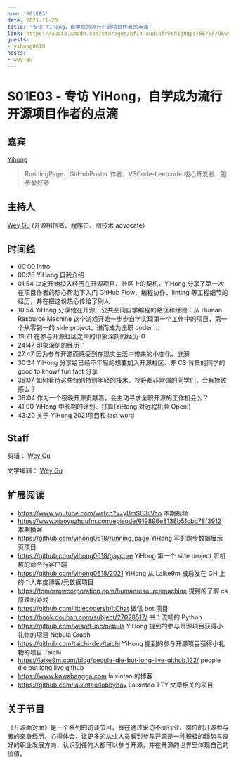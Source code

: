 ```yaml
---
num: 'S01E03'
date: 2021-11-20
title: '专访 YiHong，自学成为流行开源项目作者的点滴'
link: https://audio.xmcdn.com/storages/bf14-audiofreehighqps/8E/0F/GKwRIJEFbk-gAWnCAwD5TmHK.m4a
guests:
- yihong0618
hosts:
- wey-gu
---
```


# S01E03 - 专访 YiHong，自学成为流行开源项目作者的点滴

## 嘉宾

[Yihong](https://github.com/yihong0618)

> RunningPage、GitHubPoster 作者，VSCode-Leetcode 核心开发者，跑步爱好者

## 主持人

[Wey Gu](https://github.com/wey-gu) (开源相信者、程序员、图技术 advocate）

## 时间线

- 00:00 Intro 
- 00:28 YiHong 自我介绍
- 01:54 决定开始投入经历在开源项目、社区上的契机，YiHong 分享了第一次在项目作者的热心帮助下入门 GitHub Flow、编程协作、linting 等工程细节的经历，并在把这份热心传给了别人
- 10:54 YiHong 分享他在开源、公共空间自学编程的路径和经验：从 Human Resource Machine 这个游戏开始一步步自学实现第一个工作中的项目，第一个从零到一的 side project，进而成为全职 coder ... 
- 19:21 在参与开源社区之中的印象深刻的经历-0
- 24:47 印象深刻的经历-1
- 27:47 因为参与开源而感受到在现实生活中带来的小变化、涟漪
- 30:24 YiHong 分享给已经不年轻的想要加入开源社区、非 CS 背景的同学的 good to know/ fun fact 分享
- 35:07 如何看待这些特别特别年轻的技术、视野都非常强的同学们，会有挫败感么？
- 38:04 作为一个夜晚开源贡献着，会主动寻求全职开源的工作机会么？
- 41:00 YiHong 中长期的计划、打算(YiHong 对远程机会 Open!)
- 43:20 关于 YiHong 2021项目和 last word

## Staff

剪辑： [Wey Gu](https://github.com/wey-gu)

文字编辑： [Wey Gu](https://github.com/wey-gu)

## 扩展阅读

- https://www.youtube.com/watch?v=yBmS03iiVco 本期视频
- https://www.xiaoyuzhoufm.com/episode/619896e8138b51cbd78f3912 本期播客
- https://github.com/yihong0618/running_page YiHong 写的跑步数据展示页项目
- https://github.com/yihong0618/gaycore YiHong 第一个 side project 听机核的命令行客户端
- https://github.com/yihong0618/2021 YiHong 从 Laike9m 被启发在 GH 上的个人年度博客/元数据项目
- https://tomorrowcorporation.com/humanresourcemachine 提到的了解 cs 原理的游戏
- https://github.com/littlecodersh/ItChat 微信 bot 项目
- https://book.douban.com/subject/27028517/ 书：流畅的 Python
- https://github.com/vesoft-inc/nebula YiHong 提到的参与开源项目获得小礼物的项目 Nebula Graph
- https://github.com/taichi-dev/taichi YiHong 提到的参与开源项目获得小礼物的项目 Taichi
- https://laike9m.com/blog/people-die-but-long-live-github,122/ people die but long live github
- https://www.kawabangga.com laixintao 的博客
- https://github.com/laixintao/lobbyboy Laixintao TTY 文章相关的项目

## 关于节目

《开源面对面》是一个系列的访谈节目，旨在通过采访不同行业、岗位的开源参与者的亲身经历、心得体会，让更多的从业人员看到参与开源是一种积极的趋势与良好的职业发展方向，认识到任何人都可以参与开源，并在开源的世界里体现自己的价值。
